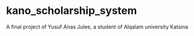 # kano_scholarship_system
A final project of Yusuf Anas Julee, a student of Alqalam university Katsina
